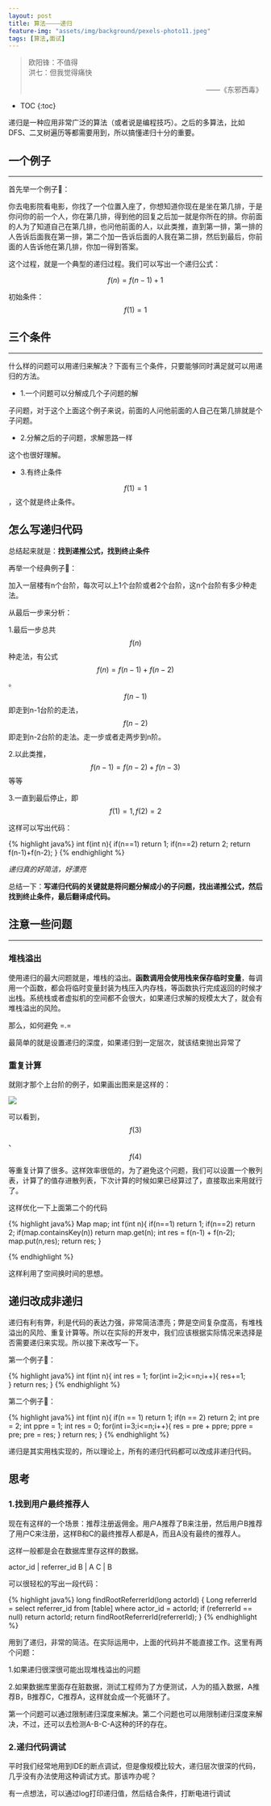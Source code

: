 ```yaml
---
layout: post
title: 算法————递归
feature-img: "assets/img/background/pexels-photo11.jpeg"
tags: [算法,面试]
---
```


> 欧阳锋：不值得     <br>
> 洪七：但我觉得痛快                        
> <p align="right">——《东邪西毒》</p>

* TOC
{:toc}

递归是一种应用非常广泛的算法（或者说是编程技巧）。之后的多算法，比如DFS、二叉树遍历等都需要用到，所以搞懂递归十分的重要。

## 一个例子
----

首先举一个例子🌰：

你去电影院看电影，你找了一个位置入座了，你想知道你现在是坐在第几排，于是你问你的前一个人，你在第几排，得到他的回复之后加一就是你所在的排。你前面的人为了知道自己在第几排，也问他前面的人，以此类推，直到第一排，第一排的人告诉后面我在第一排，第二个加一告诉后面的人我在第二排，然后到最后，你前面的人告诉他在第几排，你加一得到答案。

这个过程，就是一个典型的递归过程。我们可以写出一个递归公式：

$$f(n) = f(n-1) + 1$$

初始条件：$$f(1) = 1$$

## 三个条件
----

什么样的问题可以用递归来解决？下面有三个条件，只要能够同时满足就可以用递归的方法。

* 1.一个问题可以分解成几个子问题的解

子问题，对于这个上面这个例子来说，前面的人问他前面的人自己在第几排就是个子问题。

* 2.分解之后的子问题，求解思路一样

这个也很好理解。

* 3.有终止条件

$$f(1)=1$$，这个就是终止条件。


## 怎么写递归代码

总结起来就是：**找到递推公式，找到终止条件**

再举一个经典例子🌰：

加入一层楼有n个台阶，每次可以上1个台阶或者2个台阶，这n个台阶有多少种走法。

从最后一步来分析：

1.最后一步总共$$f(n)$$种走法，有公式$$f(n) = f(n-1) + f(n-2)$$。$$f(n-1)$$即走到n-1台阶的走法，$$f(n-2)$$即走到n-2台阶的走法。走一步或者走两步到n阶。

2.以此类推，$$f(n-1) = f(n-2) + f(n-3)$$等等

3.一直到最后停止，即$$f(1) = 1,f(2) = 2$$

这样可以写出代码：

{% highlight java%}
int f(int n){
    if(n==1) return 1;
    if(n==2) return 2;
    return f(n-1)+f(n-2);
}
{% endhighlight %}

*递归真的好简洁，好漂亮*

总结一下：**写递归代码的关键就是将问题分解成小的子问题，找出递推公式，然后找到终止条件，最后翻译成代码。**

## 注意一些问题
----

### 堆栈溢出

使用递归的最大问题就是，堆栈的溢出。**函数调用会使用栈来保存临时变量**，每调用一个函数，都会将临时变量封装为栈压入内存栈，等函数执行完成返回的时候才出栈。系统栈或者虚拟机的空间都不会很大，如果递归求解的规模太大了，就会有堆栈溢出的风险。

那么，如何避免 =.=

最简单的就是设置递归的深度，如果递归到一定层次，就该结束抛出异常了

### 重复计算

就刚才那个上台阶的例子，如果画出图来是这样的：

![](https://i.loli.net/2018/10/17/5bc6f9801d898.jpg)

可以看到，$$f(3)$$、$$f(4)$$等重复计算了很多。这样效率很低的，为了避免这个问题，我们可以设置一个散列表，计算了的值存进散列表，下次计算的时候如果已经算过了，直接取出来用就行了。

这样优化一下上面第二个的代码

{% highlight java%}
Map map;
int f(int n){
    if(n==1) return 1;
    if(n==2) return 2;
    if(map.containsKey(n)) return map.get(n);
    int res = f(n-1) + f(n-2);
    map.put(n,res);
    return res; 
}

{% endhighlight %}

这样利用了空间换时间的思想。

## 递归改成非递归

递归有利有弊，利是代码的表达力强，非常简洁漂亮；弊是空间复杂度高，有堆栈溢出的风险、重复计算等。所以在实际的开发中，我们应该根据实际情况来选择是否需要递归来实现。所以接下来改写一下。

第一个例子🌰：

{% highlight java%}
int f(int n){
    int res = 1;
    for(int i=2;i<=n;i++){
        res+=1;    
    }
    return res;
}
{% endhighlight %}

第二个例子🌰：

{% highlight java%}
int f(int n){
    if(n == 1) return 1;
    if(n == 2) return 2;
    int pre = 2;
    int ppre = 1;
    int res = 0;
    for(int i=3;i<=n;i++){
        res = pre + ppre;
        ppre = pre;
        pre = res;
    }
    return res;
}
{% endhighlight %}

递归是其实用栈实现的，所以理论上，所有的递归代码都可以改成非递归代码。

## 思考

### 1.找到用户最终推荐人

现在有这样的一个场景：推荐注册返佣金。用户A推荐了B来注册，然后用户B推荐了用户C来注册，这样B和C的最终推荐人都是A，而且A没有最终的推荐人。

这样一般都是会在数据库里存这样的数据。

actor_id | referrer_id
B | A
C | B

可以很轻松的写出一段代码：

{% highlight java%}
long findRootReferrerId(long actorId) {
  Long referrerId = select referrer_id from [table] where actor_id = actorId;
  if (referrerId == null) return actorId;
  return findRootReferrerId(referrerId);
}
{% endhighlight %}

用到了递归，非常的简洁。在实际运用中，上面的代码并不能直接工作。这里有两个问题：

1.如果递归很深很可能出现堆栈溢出的问题

2.如果数据库里面存在脏数据，测试工程师为了方便测试，人为的插入数据，A推荐B，B推荐C，C推荐A，这样就会成一个死循环了。

第一个问题可以通过限制递归深度来解决。第二个问题也可以用限制递归深度来解决，不过，还可以去检测A-B-C-A这种的环的存在。

### 2.递归代码调试

平时我们经常地用到IDE的断点调试，但是像规模比较大，递归层次很深的代码，几乎没有办法使用这种调试方式。那该咋办呢？

有一点想法，可以通过log打印递归值，然后结合条件，打断电进行调试

